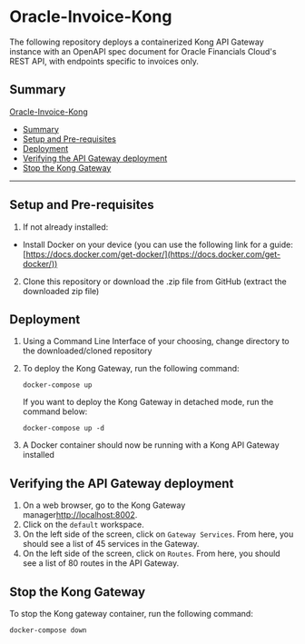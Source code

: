 # Oracle-Invoice-Kong

 The following repository deploys a containerized Kong API Gateway instance with an OpenAPI spec document for Oracle Financials Cloud's REST API, with endpoints specific to invoices only.

## Summary
[Oracle-Invoice-Kong](#oracle-invoice-kong) 
* [Summary](#summary)
* [Setup and Pre-requisites](#setup-and-pre-requisites)
* [Deployment](#deployment)
* [Verifying the API Gateway deployment](#verifying-the-api-gateway-deployment)
* [Stop the Kong Gateway](#stop-the-kong-gateway)
---
## Setup and Pre-requisites

1. If not already installed:

- Install Docker on your device (you can use the following link for a guide: [https://docs.docker.com/get-docker/](https://docs.docker.com/get-docker/))

2. Clone this repository or download the .zip file from GitHub (extract the downloaded zip file)

## Deployment

1. Using a Command Line Interface of your choosing, change directory to the downloaded/cloned repository

2. To deploy the Kong Gateway, run the following command:

    ```
    docker-compose up
    ```

    If you want to deploy the Kong Gateway in detached mode, run the command below:

    ```
    docker-compose up -d
    ``` 

3. A Docker container should now be running with a Kong API Gateway installed

## Verifying the API Gateway deployment

1. On a web browser, go to the Kong Gateway manager<http://localhost:8002>.
2. Click on the `default` workspace.
3. On the left side of the screen, click on `Gateway Services`. From here, you should see a list of 45 services in the Gateway.
4. On the left side of the screen, click on `Routes`. From here, you should see a list of 80 routes in the API Gateway.

## Stop the Kong Gateway

To stop the Kong gateway container, run the following command:
```
docker-compose down
```